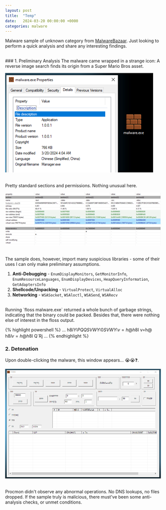 ```yaml
---
layout: post
title:  "Temp"
date:   2024-03-20 00:00:00 +0000
categories: malware
---
```


Malware sample of unknown category from [MalwareBazaar](https://bazaar.abuse.ch/sample/5b30c309cd996a6ab8c1e2aad4e0d47a566f1cb8859677ac90f1253336451dd1). Just looking to perform a quick analysis and share any interesting findings.

<br>
### 1. Preliminary Analysis
The malware came wrapped in a strange icon: A reverse image search finds its origin from a Super Mario Bros asset.

![icon](/assets/post_assets/temp/icon.png)

<br>
Pretty standard sections and permissions. Nothing unusual here.

![sections](/assets/post_assets/temp/sections.png)

<br>
The sample does, however, import many suspicious libraries - some of their uses I can only make preliminary assumptions.

1. <b>Anti-Debugging</b> - `EnumDisplayMonitors`, `GetMonitorInfo`, `EnumResourceLanguages`, `EnumDisplayDevices`, `HeapQueryInformation`, `GetAdaptersInfo`
2. <b>Shellcode/Unpacking</b> - `VirtualProtect`, `VirtualAlloc`
3. <b>Networking</b> - `WSASocket`, `WSAloctl`, `WSASend`, `WSARecv`

<br>
Running `floss malware.exe` returned a whole bunch of garbage strings, indicating that the binary could be packed. Besides that, there were nothing else of interest in the floss output.

{% highlight powershell %}
...
h8$I
Y_^[
PQQSVW
Y_^[
0SVW
Y_^[
v=h@
h8$I
v=h@
h8$I
v=h@
h8$I
Q`Rj
...
{% endhighlight %}

### 2. Detonation
Upon double-clicking the malware, this window appears... 😭😭❓. 

![window](/assets/post_assets/temp/window.png)

<br>
Procmon didn't observe any abnormal operations. No DNS lookups, no files dropped. If the sample truly is malicious, there must've been some anti-analysis checks, or unmet conditions.